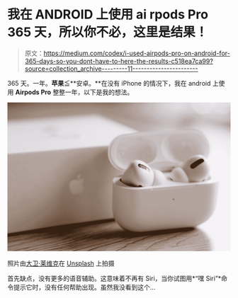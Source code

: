 # 我在 ANDROID 上使用 ai rpods Pro 365 天，所以你不必，这里是结果！

> 原文：<https://medium.com/codex/i-used-airpods-pro-on-android-for-365-days-so-you-dont-have-to-here-the-results-c518ea7ca99?source=collection_archive---------11----------------------->

365 天。一年。**苹果**≦**安卓。**在没有 iPhone 的情况下，我在 android 上使用 **Airpods Pro** 整整一年，以下是我的想法。

![](img/b3b8eab5c559a7aba4b178411aea8082.png)

照片由[大卫·莱维克](https://unsplash.com/@davidleveque?utm_source=medium&utm_medium=referral)在 [Unsplash](https://unsplash.com?utm_source=medium&utm_medium=referral) 上拍摄

首先缺点，没有更多的语音辅助。这意味着不再有 Siri，当你试图用*“嘿 Siri”*命令提示它时，没有任何帮助出现。虽然我没看到这个…